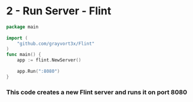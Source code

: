 
# 2 - Run Server - Flint

```go
package main  
  
import (  
    "github.com/grayvort3x/Flint"  
)  
func main() {  
    app := flint.NewServer()  
  
    app.Run(":8080")  
}
```

### This code creates a new Flint server and runs it on port 8080


